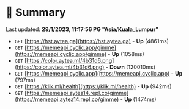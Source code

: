 # 📖 Summary
Last updated: **29/1/2023, 11:17:56 PG "Asia/Kuala_Lumpur"**

- `GET` [https://hst.aytea.ga](https://hst.aytea.ga) - **Up** (4861ms)
- `GET` [https://memeapi.cyclic.app/gimme](https://memeapi.cyclic.app/gimme) - **Up** (1058ms)
- `GET` [https://color.aytea.ml/4b31d6.png](https://color.aytea.ml/4b31d6.png) - **Down** (120010ms)
- `GET` [https://memeapi.cyclic.app](https://memeapi.cyclic.app) - **Up** (797ms)
- `GET` [https://klik.ml/health](https://klik.ml/health) - **Up** (942ms)
- `GET` [https://memeapi.aytea14.repl.co/gimme](https://memeapi.aytea14.repl.co/gimme) - **Up** (1474ms)
